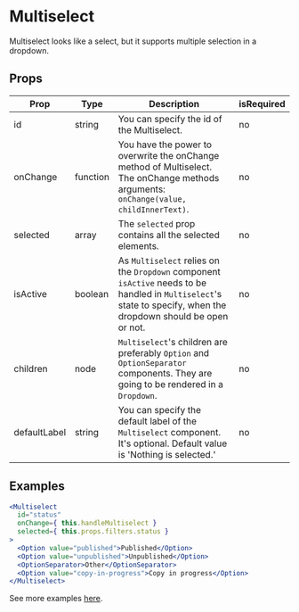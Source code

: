 # Multiselect

Multiselect looks like a select, but it supports multiple selection in a dropdown.

## Props

| Prop | Type | Description | isRequired |
| ---- | ---- | ----------- | ---------- |
| id | string | You can specify the id of the Multiselect. | no |
| onChange | function | You have the power to overwrite the onChange method of Multiselect. The onChange methods arguments: `onChange(value, childInnerText)`. | no |
| selected | array | The `selected` prop contains all the selected elements. | no |
| isActive | boolean | As `Multiselect` relies on the `Dropdown` component `isActive` needs to be handled in `Multiselect`'s state to specify, when the dropdown should be open or not. | no |
| children | node | `Multiselect`'s children are preferably `Option` and `OptionSeparator` components. They are going to be rendered in a `Dropdown`. | no |
| defaultLabel | string | You can specify the default label of the `Multiselect` component. It's optional. Default value is 'Nothing is selected.' | no |

## Examples

```jsx
<Multiselect
  id="status"
  onChange={ this.handleMultiselect }
  selected={ this.props.filters.status }
>
  <Option value="published">Published</Option>
  <Option value="unpublished">Unpublished</Option>
  <OptionSeparator>Other</OptionSeparator>
  <Option value="copy-in-progress">Copy in progress</Option>
</Multiselect>
```

See more examples [here](/src/pages/inputs.js).
